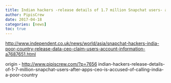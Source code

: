 ```yaml
---
title: Indian hackers -release details of 1.7 million Snapchat users- after app-s CEO is accused of calling India a poor country
author: PipisCrew
date: 2017-04-18
categories: [news]
toc: true
---
```


http://www.independent.co.uk/news/world/asia/snapchat-hackers-india-poor-country-release-data-ceo-claim-users-account-information-a7687651.html

origin - http://www.pipiscrew.com/?p=7656 indian-hackers-release-details-of-1-7-million-snapchat-users-after-apps-ceo-is-accused-of-calling-india-a-poor-country